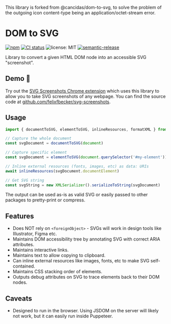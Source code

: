 This library is forked from @cancidas/dom-to-svg, to solve the problem of the outgoing icon content-type being an application/octet-stream error.

# DOM to SVG

[![npm](https://img.shields.io/npm/v/dom-to-svg)](https://www.npmjs.com/package/dom-to-svg)
[![CI status](https://github.com/felixfbecker/dom-to-svg/workflows/test/badge.svg?branch=main)](https://github.com/felixfbecker/dom-to-svg/actions)
![license: MIT](https://img.shields.io/npm/l/dom-to-svg)
[![semantic-release](https://img.shields.io/badge/%20%20%F0%9F%93%A6%F0%9F%9A%80-semantic--release-e10079.svg)](https://github.com/semantic-release/semantic-release)

Library to convert a given HTML DOM node into an accessible SVG "screenshot".

## Demo 📸

Try out the [SVG Screenshots Chrome extension](https://chrome.google.com/webstore/detail/svg-screenshot/nfakpcpmhhilkdpphcjgnokknpbpdllg) which uses this library to allow you to take SVG screenshots of any webpage.
You can find the source code at [github.com/felixfbecker/svg-screenshots](https://github.com/felixfbecker/svg-screenshots).

## Usage

```js
import { documentToSVG, elementToSVG, inlineResources, formatXML } from 'dom-to-svg'

// Capture the whole document
const svgDocument = documentToSVG(document)

// Capture specific element
const svgDocument = elementToSVG(document.querySelector('#my-element'))

// Inline external resources (fonts, images, etc) as data: URIs
await inlineResources(svgDocument.documentElement)

// Get SVG string
const svgString = new XMLSerializer().serializeToString(svgDocument)
```

The output can be used as-is as valid SVG or easily passed to other packages to pretty-print or compress.

## Features

- Does NOT rely on `<foreignObject>` - SVGs will work in design tools like Illustrator, Figma etc.
- Maintains DOM accessibility tree by annotating SVG with correct ARIA attributes.
- Maintains interactive links.
- Maintains text to allow copying to clipboard.
- Can inline external resources like images, fonts, etc to make SVG self-contained.
- Maintains CSS stacking order of elements.
- Outputs debug attributes on SVG to trace elements back to their DOM nodes.

## Caveats

- Designed to run in the browser. Using JSDOM on the server will likely not work, but it can easily run inside Puppeteer.
